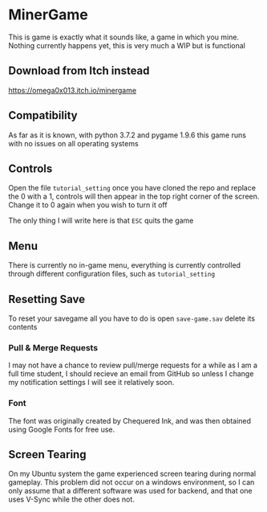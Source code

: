 # MinerGame
This is game is exactly what it sounds like, a game in which you mine. Nothing currently happens yet, this is very much a WIP but is functional

## Download from Itch instead
https://omega0x013.itch.io/minergame

## Compatibility
As far as it is known, with python 3.7.2 and pygame 1.9.6 this game runs with no issues on all operating systems

## Controls
Open the file `tutorial_setting` once you have cloned the repo and replace the 0 with a 1, controls will then appear in the top right corner of the screen. Change it to 0 again when you wish to turn it off

The only thing I will write here is that `ESC` quits the game

## Menu
There is currently no in-game menu, everything is currently controlled through different configuration files, such as `tutorial_setting`

## Resetting Save
To reset your savegame all you have to do is open `save-game.sav` delete its contents

### Pull & Merge Requests
I may not have a chance to review pull/merge requests for a while as I am a full time student, I should recieve an email from GitHub so unless I change my notification settings I will see it relatively soon.

### Font
The font was originally created by Chequered Ink, and was then obtained using Google Fonts for free use.

## Screen Tearing
On my Ubuntu system the game experienced screen tearing during normal gameplay. This problem did not occur on a windows environment, so I can only assume that a different software was used for backend, and that one uses V-Sync while the other does not.
